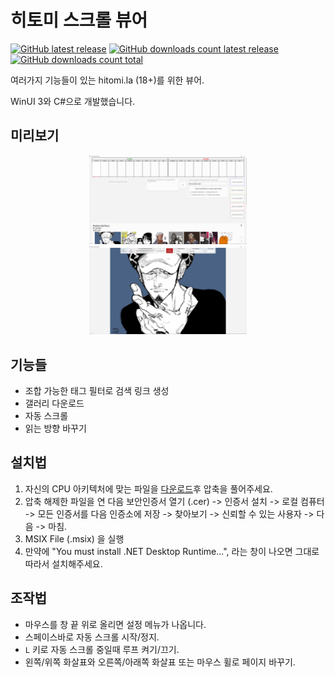 # 히토미 스크롤 뷰어
[![GitHub latest release](https://img.shields.io/github/release/kaismic/Hitomi-Scroll-Viewer.svg?logo=github)](https://github.com/kaismic/Hitomi-Scroll-Viewer/releases/latest)
[![GitHub downloads count latest release](https://img.shields.io/github/downloads/kaismic/Hitomi-Scroll-Viewer/latest/total.svg?logo=github)](https://github.com/kaismic/Hitomi-Scroll-Viewer/releases/latest)
[![GitHub downloads count total](https://img.shields.io/github/downloads/kaismic/Hitomi-Scroll-Viewer/total.svg?logo=github)](https://github.com/kaismic/Hitomi-Scroll-Viewer/releases)


여러가지 기능들이 있는 hitomi.la (18+)를 위한 뷰어.

WinUI 3와 C#으로 개발했습니다.

## 미리보기
<div align="center">
    <img src="images/preview1.png" style="width: 50%;">
    <img src="images/preview2.png" style="width: 50%;">
</div>

## 기능들
- 조합 가능한 태그 필터로 검색 링크 생성
- 갤러리 다운로드
- 자동 스크롤
- 읽는 방향 바꾸기

## 설치법
1. 자신의 CPU 아키텍처에 맞는 파일을 [다운로드](https://github.com/kaismic/Hitomi-Scroll-Viewer/releases/latest)후 압축을 풀어주세요.
2. 압축 해제한 파일을 연 다음 보안인증서 열기 (.cer) -> 인증서 설치 -> 로컬 컴퓨터 -> 모든 인증서를 다음 인증소에 저장 -> 찾아보기 -> 신뢰할 수 있는 사용자 -> 다음 -> 마침.
3. MSIX File (.msix) 을 실행
4. 만약에 "You must install .NET Desktop Runtime...", 라는 창이 나오면 그대로 따라서 설치해주세요.

## 조작법
- 마우스를 창 끝 위로 올리면 설정 메뉴가 나옵니다.
- 스페이스바로 자동 스크롤 시작/정지.
- `L` 키로 자동 스크롤 중일때 루프 켜기/끄기.
- 왼쪽/위쪽 화살표와 오른쪽/아래쪽 화살표 또는 마우스 휠로 페이지 바꾸기.
